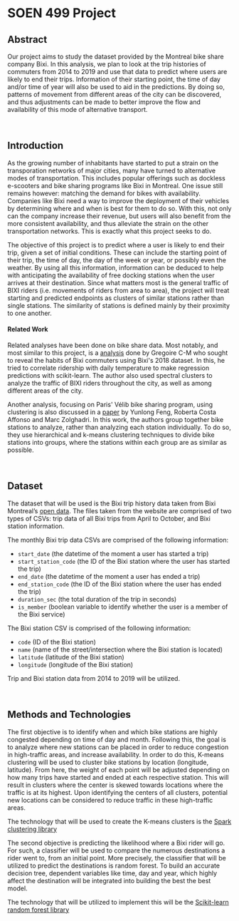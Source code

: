 # SOEN 499 Project

## Abstract

Our project aims to study the dataset provided by the Montreal bike share company Bixi. In this analysis, we plan to look at the trip histories of commuters from 2014 to 2019
and use that data to predict where users are likely to end their trips. Information of their starting point, the time of day and/or time of year will also be used to aid in the predictions. By doing so, patterns of movement from different areas of the city can be discovered, and thus adjustments can be made to better improve the flow and availability of this mode of alternative transport.

<br>

## Introduction

As the growing number of inhabitants have started to put a strain on the transporation networks of major cities, many have turned to alternative modes of transportation. This includes popular offerings such as dockless e-scooters and bike sharing programs like Bixi in Montreal. One issue still remains however: matching the demand for bikes with availability. Companies like Bixi need a way to improve the deployment of their vehicles by determining where and when is best for them to do so. With this, not only can the company increase their revenue, but users will also benefit from the more consistent availability, and thus alleviate the strain on the other transportation networks. This is exactly what this project seeks to do.

The objective of this project is to predict where a user is likely to end their trip, given a set of initial conditions. These can include the starting point of their trip, the time of day, the day of the week or year, or possibly even the weather. By using all this information, information can be deduced to help with anticipating the availability of free docking stations when the user arrives at their destination. Since what matters most is the general traffic of BIXI riders (i.e. movements of riders from area to area), the project will treat starting and predicted endpoints as clusters of similar stations rather than single stations. The similarity of stations is defined mainly by their proximity to one another.

#### Related Work

Related analyses have been done on bike share data. Most notably, and most similar to this project, is a [analysis](https://towardsdatascience.com/understanding-bixi-commuters-an-analysis-of-montreals-bike-share-system-in-python-cb34de0e2304) done by Gregoire C-M who sought to reveal the habits of Bixi commuters using Bixi's 2018 dataset. In this, he tried to correlate ridership with daily temperature to make regression predictions with scikit-learn. The author also used spectral clusters to analyze the traffic of BIXI riders throughout the city, as well as among different areas of the city.

Another analysis, focusing on Paris' Vélib bike sharing program, using clustering is also discussed in a [paper](https://hal.archives-ouvertes.fr/hal-01494490/document) by Yunlong Feng, Roberta Costa Affonso and Marc Zolghadri. In this work, the authors group together bike stations to analyze, rather than analyzing each station individually. To do so, they use hierarchical and k-means clustering techniques to divide bike stations into groups, where the stations within each group are as similar as possible.

<br>

## Dataset

The dataset that will be used is the Bixi trip history data taken from Bixi Montreal’s [open data](https://montreal.bixi.com/en/open-data). The files taken from the website are comprised of two types of CSVs: trip data of all Bixi trips from April to October, and Bixi station information.

The monthly Bixi trip data CSVs are comprised of the following information:
* `start_date` (the datetime of the moment a user has started a trip)
* `start_station_code` (the ID of the Bixi station where the user has started the trip)
* `end_date` (the datetime of the moment a user has ended a trip)
* `end_station_code` (the ID of the Bixi station where the user has ended the trip)
* `duration_sec` (the total duration of the trip in seconds)
* `is_member` (boolean variable to identify whether the user is a member of the Bixi service)

The Bixi station CSV is comprised of the following information:
* `code` (ID of the Bixi station)
* `name` (name of the street/intersection where the Bixi station is located)
* `latitude` (latitude of the Bixi station)
* `longitude` (longitude of the Bixi station)

Trip and Bixi station data from 2014 to 2019 will be utilized.

<br>

## Methods and Technologies

The first objective is to identify when and which bike stations are highly congested depending on time of day and month. Following this, the goal is to analyze where new stations can be placed in order to reduce congestion in high-traffic areas, and increase availability. In order to do this, K-means clustering will be used to cluster bike stations by location (longitude, latitude). From here, the weight of each point will be adjusted depending on how many trips have started and ended at each respective station. This will result in clusters where the center is skewed towards locations where the traffic is at its highest. Upon identifying the centers of all clusters, potential new locations can be considered to reduce traffic in these high-traffic areas.

The technology that will be used to create the K-means clusters is the [Spark clustering library](https://spark.apache.org/docs/latest/mllib-clustering.html)

The second objective is predicting the likelihood where a Bixi rider will go. For such, a classifier will be used to compare the numerous destinations a rider went to, from an initial point. More precisely, the classifier that will be utilized to predict the destinations is random forest. To build an accurate decision tree, dependent variables like time, day and year, which highly affect the destination will be integrated into building the best the best model.


The technology that will be utilized to implement this will be the [Scikit-learn random forest library](https://scikit-learn.org/stable/modules/generated/sklearn.ensemble.RandomForestClassifier.html)
